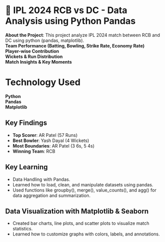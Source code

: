 # 🏏 IPL 2024 RCB vs DC - Data Analysis using Python Pandas  
**About the Project**:
This project analyze IPL 2024 match between RCB and DC using python (pandas, matplotlib).  
**Team Performance (Batting, Bowling, Strike Rate, Economy Rate)**  
**Player-wise Contribution**  
**Wickets & Run Distribution**  
**Match Insights & Key Moments**  

# Technology Used
**Python**  
**Pandas**  
**Matplotlib**

## Key Findings  
- **Top Scorer**: AR Patel (57 Runs)
- **Best Bowler**: Yash Dayal (4 Wickets) 
- **Most Boundaries**: AR Patel  (3 6s, 5 4s)
- **Winning Team**: RCB

## Key Learning
- Data Handling with Pandas. 
- Learned how to load, clean, and manipulate datasets using pandas.
- Used functions like groupby(), merge(), value_counts(), and agg() for data aggregation and summarization.

## Data Visualization with Matplotlib & Seaborn
- Created bar charts, line plots, and scatter plots to visualize match statistics.
- Learned how to customize graphs with colors, labels, and annotations.
